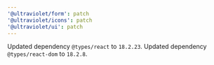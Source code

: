 ```yaml
---
'@ultraviolet/form': patch
'@ultraviolet/icons': patch
'@ultraviolet/ui': patch
---
```


Updated dependency `@types/react` to `18.2.23`.
Updated dependency `@types/react-dom` to `18.2.8`.
